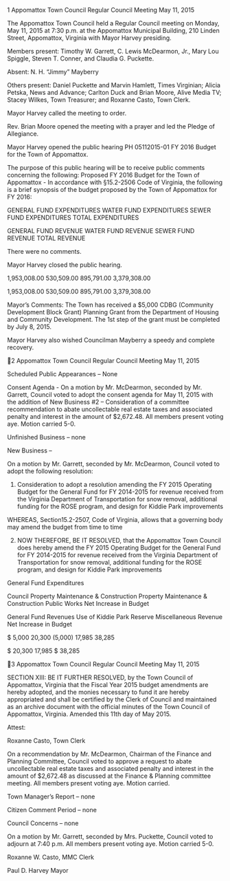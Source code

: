 1  Appomattox Town Council
Regular Council Meeting
May 11, 2015

The Appomattox Town Council held a Regular Council meeting on Monday, May 11, 2015
at 7:30 p.m. at the Appomattox Municipal Building, 210 Linden Street, Appomattox, Virginia
with Mayor Harvey presiding.

Members present:  Timothy W. Garrett, C. Lewis McDearmon, Jr., Mary Lou Spiggle, Steven T.
Conner, and Claudia G. Puckette.

Absent:  N. H. “Jimmy” Mayberry

Others present:  Daniel Puckette and Marvin Hamlett, Times Virginian; Alicia Petska, News and
Advance; Carlton Duck and Brian Moore, Alive Media TV; Stacey Wilkes, Town Treasurer; and
Roxanne Casto, Town Clerk.

Mayor Harvey called the meeting to order.

Rev. Brian Moore opened the meeting with a prayer and led the Pledge of Allegiance.

Mayor Harvey opened the public hearing PH 05112015-01 FY 2016 Budget for the Town of
Appomattox.

The purpose of this public hearing will be to receive public comments concerning the following:
Proposed FY 2016 Budget for the Town of Appomattox - In accordance with §15.2-2506
Code of Virginia, the following is a brief synopsis of the budget proposed by the Town of
Appomattox for FY 2016:

GENERAL FUND EXPENDITURES
WATER FUND EXPENDITURES
SEWER FUND EXPENDITURES
TOTAL EXPENDITURES

GENERAL FUND REVENUE
WATER FUND REVENUE
SEWER FUND REVENUE
TOTAL REVENUE

There were no comments.

Mayor Harvey closed the public hearing.

1,953,008.00
530,509.00
895,791.00
3,379,308.00

1,953,008.00
 530,509.00
895,791.00
3,379,308.00

Mayor’s Comments:
The Town has received a $5,000 CDBG (Community Development Block Grant) Planning Grant
from the Department of Housing and Community Development.  The 1st step of the grant must
be completed by July 8, 2015.

Mayor Harvey also wished Councilman Mayberry a speedy and complete recovery.

2  Appomattox Town Council
Regular Council Meeting
May 11, 2015

Scheduled Public Appearances –
None

Consent Agenda -
On a motion by Mr. McDearmon, seconded by Mr. Garrett, Council voted to adopt the consent
agenda for May 11, 2015 with the addition of New Business #2 – Consideration of a committee
recommendation to abate uncollectable real estate taxes and associated penalty and interest in the
amount of $2,672.48.  All members present voting aye.  Motion carried 5-0.

Unfinished Business – none

New Business –

On a motion by Mr. Garrett, seconded by Mr. McDearmon, Council voted to adopt the following
resolution:

1.  Consideration to adopt a resolution amending the FY 2015 Operating Budget for the General
Fund for FY 2014-2015 for revenue received from the Virginia Department of Transportation for
snow removal, additional funding for the ROSE program, and design for Kiddie Park
improvements

WHEREAS, Section15.2-2507, Code of Virginia, allows that a governing body may amend the
budget from time to time

2.  NOW THEREFORE, BE IT RESOLVED, that the Appomattox Town Council does hereby
amend the FY 2015 Operating Budget for the General Fund for FY 2014-2015 for revenue
received from the Virginia Department of Transportation for snow removal, additional funding
for the ROSE program, and design for Kiddie Park improvements

General Fund Expenditures

Council
Property Maintenance & Construction
Property Maintenance & Construction
Public Works
Net Increase in Budget

General Fund Revenues
Use of Kiddie Park Reserve
Miscellaneous Revenue
Net Increase in Budget

$    5,000
    20,300
    (5,000)
    17,985
    38,285

$   20,300
     17,985
$   38,285

3  Appomattox Town Council
Regular Council Meeting
May 11, 2015

SECTION XIII:
BE IT FURTHER RESOLVED, by the Town Council of Appomattox, Virginia that the Fiscal
Year 2015 budget amendments are hereby adopted, and the monies necessary to fund it are
hereby appropriated and shall be certified by the Clerk of Council and maintained as an archive
document with the official minutes of the Town Council of Appomattox, Virginia.
Amended this 11th day of May 2015.

Attest:

Roxanne Casto, Town Clerk

On a recommendation by Mr. McDearmon, Chairman of the Finance and Planning Committee,
Council voted to approve a request to abate uncollectable real estate taxes and associated penalty
and interest in the amount of $2,672.48 as discussed at the Finance & Planning committee
meeting.  All members present voting aye.  Motion carried.

Town Manager’s Report – none

Citizen Comment Period – none

Council Concerns – none

On a motion by Mr. Garrett, seconded by Mrs. Puckette, Council voted to adjourn at 7:40 p.m.
All members present voting aye.  Motion carried 5-0.

Roxanne W. Casto, MMC
Clerk

Paul D. Harvey
Mayor

